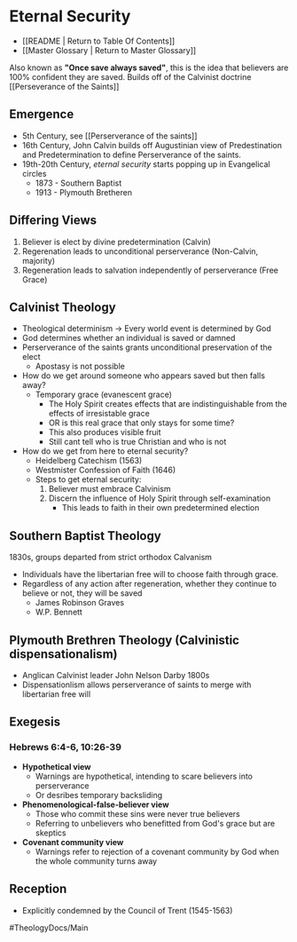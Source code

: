 # Eternal Security
- [[README | Return to Table Of Contents]]
- [[Master Glossary | Return to Master Glossary]]

Also known as **"Once save always saved"**, this is the idea that believers are 100% confident they are saved. 
Builds off of the Calvinist doctrine [[Perseverance of the Saints]]

## Emergence<!-- {"fold":true} -->
- 5th Century, see [[Perserverance of the saints]]
- 16th Century, John Calvin builds off Augustinian view of Predestination and Predetermination to define Perserverance of the saints.
- 19th-20th Century, *eternal security* starts popping up in Evangelical circles 
  - 1873 - Southern Baptist
  - 1913 - Plymouth Bretheren

## Differing Views<!-- {"fold":true} -->
1. Believer is elect by divine predetermination (Calvin)
2. Regerenation leads to unconditional perserverance (Non-Calvin, majority)
3. Regeneration leads to salvation independently of perserverance (Free Grace)

## Calvinist Theology<!-- {"fold":true} -->
- Theological determinism -> Every world event is determined by God
- God determines whether an individual is saved or damned
- Perserverance of the saints grants unconditional preservation of  the elect
  - Apostasy is not possible
- How do we get around someone who appears saved but then falls away?
  - Temporary grace (evanescent grace)
    - The Holy Spirit creates effects that are indistinguishable from the effects of irresistable grace
    - OR is this real grace that only stays for some time?
    - This also produces visible fruit 
    - Still cant tell who is true Christian and who is not
- How do we get from here to eternal security?
  - Heidelberg Catechism (1563)
  - Westmister Confession of Faith (1646)
  - Steps to get eternal security:
    1. Believer must embrace Calvinism
    2. Discern the influence of Holy Spirit through self-examination
       - This leads to faith in their own predetermined election

## Southern Baptist Theology<!-- {"fold":true} -->
1830s, groups departed from strict orthodox Calvanism
- Individuals have the libertarian free will to choose faith through grace.
- Regardless of any action after regeneration, whether they continue to believe or not, they will be saved
  - James Robinson Graves
  - W.P. Bennett

## Plymouth Brethren Theology (Calvinistic dispensationalism)<!-- {"fold":true} -->
- Anglican Calvinist leader John Nelson Darby 1800s
- Dispensationlism allows perserverance of saints to merge with libertarian free will

## Exegesis
### Hebrews 6:4-6, 10:26-39
- **Hypothetical view**
  - Warnings are hypothetical, intending to scare believers into perserverance
  - Or desribes temporary backsliding
- **Phenomenological-false-believer view**
  - Those who commit these sins were never true believers
  - Referring to unbelievers who benefitted from God's grace but are skeptics
- **Covenant community view**
  - Warnings refer to rejection of a covenant community by God when the whole community turns away



## Reception
- Explicitly condemned by the Council of Trent (1545-1563)




#TheologyDocs/Main

